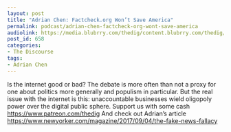 ```yaml
---
layout: post
title: "Adrian Chen: Factcheck.org Won’t Save America"
permalink: podcast/adrian-chen-factcheck-org-wont-save-america
audiolink: https://media.blubrry.com/thedig/content.blubrry.com/thedig/The_Dig_-_EP_43_-_Chen.mp3
post_id: 658
categories: 
- The Discourse
tags: 
- Adrian Chen
---
```


Is the internet good or bad? The debate is more often than not a proxy for one about politics more generally and populism in particular. But the real issue with the internet is this: unaccountable businesses wield oligopoly power over the digital public sphere. Support us with some cash https://www.patreon.com/thedig And check out Adrian’s article https://www.newyorker.com/magazine/2017/09/04/the-fake-news-fallacy